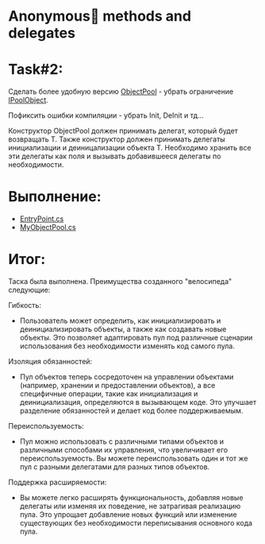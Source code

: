 # Anonymous🥸 methods and delegates
# Task#2:
Сделать более удобную версию [ObjectPool](https://docs.unity3d.com/ScriptReference/Pool.ObjectPool_1.html) - 
убрать ограничение [IPoolObject](https://docs.unity3d.com/ScriptReference/Pool.IObjectPool_1.html).

Пофиксить ошибки компиляции - убрать Init, DeInit и тд...

Конструктор ObjectPool должен принимать делегат, который будет возвращать T.
Также конструктор должен принимать делегаты инициализации и деиницализации объекта T.
Необходимо хранить все эти делегаты как поля и вызывать добавившееся делегаты по необходимости.

# Выполнение:
- [EntryPoint.cs](https://github.com/BashkaCoder/Unity_practice_2/blob/Task2/Assets/Scripts/EntryPoint.cs)
- [MyObjectPool.cs](https://github.com/BashkaCoder/Unity_practice_2/blob/Task2/Assets/Scripts/MyObjectPool.cs)

# Итог:
Таска была выполнена. Преимущества созданного "велосипеда" следующие:

Гибкость:
* Пользователь может определить, как инициализировать и деинициализировать объекты, а также как создавать новые объекты. Это позволяет адаптировать пул под различные сценарии использования без необходимости изменять код самого пула.

Изоляция обязанностей:
* Пул объектов теперь сосредоточен на управлении объектами (например, хранении и предоставлении объектов), а все специфичные операции, такие как инициализация и деинициализация, определяются в вызывающем коде. Это улучшает разделение обязанностей и делает код более поддерживаемым.

Переиспользуемость:
* Пул можно использовать с различными типами объектов и различными способами их управления, что увеличивает его переиспользуемость. Вы можете переиспользовать один и тот же пул с разными делегатами для разных типов объектов.

Поддержка расширяемости:
* Вы можете легко расширять функциональность, добавляя новые делегаты или изменяя их поведение, не затрагивая реализацию пула. Это упрощает добавление новых функций или изменение существующих без необходимости переписывания основного кода пула.